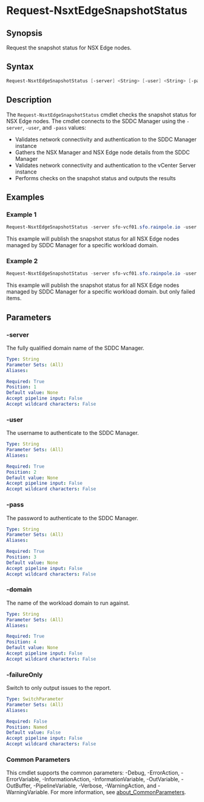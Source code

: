 # Request-NsxtEdgeSnapshotStatus

## Synopsis

Request the snapshot status for NSX Edge nodes.

## Syntax

```powershell
Request-NsxtEdgeSnapshotStatus [-server] <String> [-user] <String> [-pass] <String> [-domain] <String> [-failureOnly] [<CommonParameters>]
```

## Description

The `Request-NsxtEdgeSnapshotStatus` cmdlet checks the snapshot status for NSX Edge nodes.
The cmdlet connects to the SDDC Manager using the `-server`, `-user`, and `-pass` values:

- Validates network connectivity and authentication to the SDDC Manager instance
- Gathers the NSX Manager and NSX Edge node details from the SDDC Manager
- Validates network connectivity and authentication to the vCenter Server instance
- Performs checks on the snapshot status and outputs the results

## Examples

### Example 1

```powershell
Request-NsxtEdgeSnapshotStatus -server sfo-vcf01.sfo.rainpole.io -user admin@local -pass VMw@re1!VMw@re1! -domain sfo-w01
```

This example will publish the snapshot status for all NSX Edge nodes managed by SDDC Manager for a specific workload domain.

### Example 2

```powershell
Request-NsxtEdgeSnapshotStatus -server sfo-vcf01.sfo.rainpole.io -user admin@local -pass VMw@re1!VMw@re1! -domain sfo-w01 -failureOnly
```

This example will publish the snapshot status for all NSX Edge nodes managed by SDDC Manager for a specific workload domain. but only failed items.

## Parameters

### -server

The fully qualified domain name of the SDDC Manager.

```yaml
Type: String
Parameter Sets: (All)
Aliases:

Required: True
Position: 1
Default value: None
Accept pipeline input: False
Accept wildcard characters: False
```

### -user

The username to authenticate to the SDDC Manager.

```yaml
Type: String
Parameter Sets: (All)
Aliases:

Required: True
Position: 2
Default value: None
Accept pipeline input: False
Accept wildcard characters: False
```

### -pass

The password to authenticate to the SDDC Manager.

```yaml
Type: String
Parameter Sets: (All)
Aliases:

Required: True
Position: 3
Default value: None
Accept pipeline input: False
Accept wildcard characters: False
```

### -domain

The name of the workload domain to run against.

```yaml
Type: String
Parameter Sets: (All)
Aliases:

Required: True
Position: 4
Default value: None
Accept pipeline input: False
Accept wildcard characters: False
```

### -failureOnly

Switch to only output issues to the report.

```yaml
Type: SwitchParameter
Parameter Sets: (All)
Aliases:

Required: False
Position: Named
Default value: False
Accept pipeline input: False
Accept wildcard characters: False
```

### Common Parameters

This cmdlet supports the common parameters: -Debug, -ErrorAction, -ErrorVariable, -InformationAction, -InformationVariable, -OutVariable, -OutBuffer, -PipelineVariable, -Verbose, -WarningAction, and -WarningVariable. For more information, see [about_CommonParameters](http://go.microsoft.com/fwlink/?LinkID=113216).
